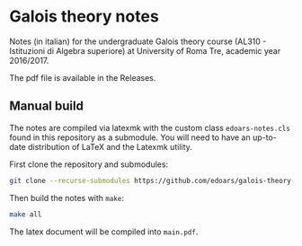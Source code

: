 # Galois theory notes

Notes (in italian) for the undergraduate Galois theory course (AL310 - Istituzioni di Algebra superiore) at University of Roma Tre, academic year 2016/2017.

The pdf file is available in the Releases.

## Manual build

The notes are compiled via latexmk with the custom class `edoars-notes.cls` found in this repository as a submodule. You will need to have an up-to-date distribution of LaTeX and the Latexmk utility.

First clone the repository and submodules:

``` sh
git clone --recurse-submodules https://github.com/edoars/galois-theory-notes
```

Then build the notes with `make`:

``` sh
make all
```

The latex document will be compiled into `main.pdf`.
